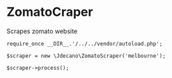 # ZomatoCraper
Scrapes zomato website

```
require_once __DIR__.'/../../vendor/autoload.php';

$scraper = new \Jdecano\ZomatoScraper('melbourne');

$scraper->process();
```
